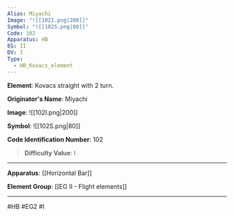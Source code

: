 ```yaml
---
Alias: Miyachi
Image: "![[102I.png|200]]"
Symbol: "![[102S.png|80]]"
Code: 102
Apparatus: HB
EG: II
DV: I
Type:
  - HB_Kovacs_element
---
```

**Element**: Kovacs straight with 2 turn.

**Originator's Name**: Miyachi

**Image**:
![[102I.png|200]]

**Symbol**:
![[102S.png|80]]

**Code Identification Number**: 102

>**Difficulty Value**: I

___
**Apparatus**: [[Horizontal Bar]]

**Element Group**: [[EG II - Flight elements]]
___
#HB #EG2 #I
